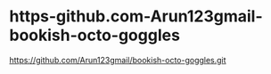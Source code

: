 # https-github.com-Arun123gmail-bookish-octo-goggles
https://github.com/Arun123gmail/bookish-octo-goggles.git
